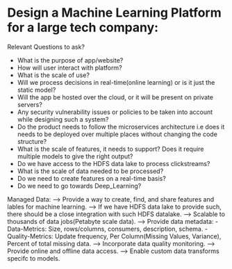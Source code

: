 # Design a Machine Learning Platform for a large tech company:

Relevant Questions to ask?
* What is the purpose of app/website?
* How will user interact with platform?
* What is the scale of use?
* Will we process decisions in real-time(online learning) or is it just the static model?
* Will the app be hosted over the cloud, or it will be present on private servers?
* Any security vulnerability issues or policies to be taken into account while designing such a system?
* Do the product needs to follow the microservices architecture i.e does it needs to be deployed over multiple places without changing the code structure?
* What is the scale of features, it needs to support? Does it require multiple models to give the right output?
* Do we have access to the HDFS data lake to process clickstreams?
* What is the scale of data needed to be processed?
* Do we need to create features on a real-time basis?
* Do we need to go towards Deep_Learning?

Managed Data: 
--> Provide a way to create, find, and share features and lables for machine learning.
--> If we have HDFS data lake to provide such, there should be a close integration with such HDFS datalake.
--> Scalable to thousands of data jobs(Petabyte scale data).
--> Provide data metadata:
	-Data-Metrics: Size, rows/columns, consumers, description, schema.
	-Quality-Metrics: Update frequency, Per Column(Missing Values, Variance), Percent of total missing data.
--> Incorporate data quality monitoring.
--> Provide online and offline data access.
--> Enable custom data transforms specifc to models.



	